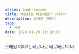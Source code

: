 ```yaml
---
series: book-review
title: 베르나르 베르베르의 <나무>
description: 오래된 이야기
tags:
  - 서평
date: 2022-01-29 21:18:43
---
```

오래된 이야기, 베르나르 베르베르의 나